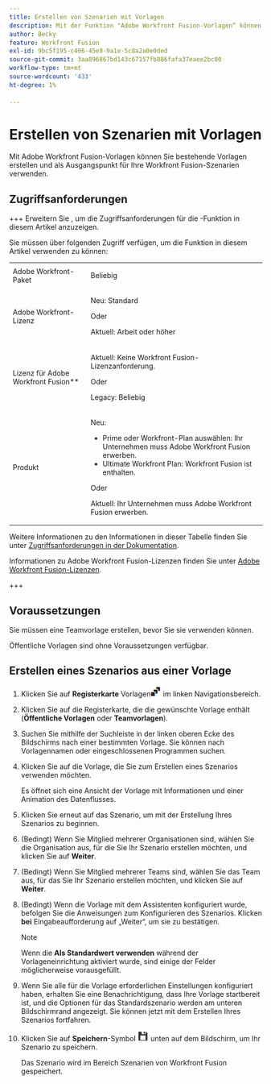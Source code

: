 ```yaml
---
title: Erstellen von Szenarien mit Vorlagen
description: Mit der Funktion "Adobe Workfront Fusion-Vorlagen“ können Sie bestehende Vorlagen erstellen und als Ausgangspunkt für Ihre Workfront Fusion-Szenarien verwenden.
author: Becky
feature: Workfront Fusion
exl-id: 9bc5f195-c406-45e9-9a1e-5c8a2a0e0ded
source-git-commit: 3aa896867bd143c67157fb886fafa37eaee2bc00
workflow-type: tm+mt
source-wordcount: '433'
ht-degree: 1%

---
```


# Erstellen von Szenarien mit Vorlagen

Mit Adobe Workfront Fusion-Vorlagen können Sie bestehende Vorlagen erstellen und als Ausgangspunkt für Ihre Workfront Fusion-Szenarien verwenden.

## Zugriffsanforderungen

+++ Erweitern Sie , um die Zugriffsanforderungen für die -Funktion in diesem Artikel anzuzeigen.

Sie müssen über folgenden Zugriff verfügen, um die Funktion in diesem Artikel verwenden zu können:

<table style="table-layout:auto">
 <col> 
 <col> 
 <tbody> 
  <tr> 
   <td role="rowheader">Adobe Workfront-Paket 
   <td> <p>Beliebig</p> </td> 
  </tr> 
  <tr data-mc-conditions=""> 
   <td role="rowheader">Adobe Workfront-Lizenz</td> 
   <td> <p>Neu: Standard</p><p>Oder</p><p>Aktuell: Arbeit oder höher</p> </td> 
  </tr> 
  <tr> 
   <td role="rowheader">Lizenz für Adobe Workfront Fusion**</td> 
   <td>
   <p>Aktuell: Keine Workfront Fusion-Lizenzanforderung.</p>
   <p>Oder</p>
   <p>Legacy: Beliebig </p>
   </td> 
  </tr> 
  <tr> 
   <td role="rowheader">Produkt</td> 
   <td>
   <p>Neu:</p> <ul><li>Prime oder Workfront-Plan auswählen: Ihr Unternehmen muss Adobe Workfront Fusion erwerben.</li><li>Ultimate Workfront Plan: Workfront Fusion ist enthalten.</li></ul>
   <p>Oder</p>
   <p>Aktuell: Ihr Unternehmen muss Adobe Workfront Fusion erwerben.</p>
   </td> 
  </tr>
 </tbody> 
</table>

Weitere Informationen zu den Informationen in dieser Tabelle finden Sie unter [Zugriffsanforderungen in der Dokumentation](/help/workfront-fusion/references/licenses-and-roles/access-level-requirements-in-documentation.md).

Informationen zu Adobe Workfront Fusion-Lizenzen finden Sie unter [Adobe Workfront Fusion-Lizenzen](/help/workfront-fusion/set-up-and-manage-workfront-fusion/licensing-operations-overview/license-automation-vs-integration.md).

+++

## Voraussetzungen

Sie müssen eine Teamvorlage erstellen, bevor Sie sie verwenden können.

Öffentliche Vorlagen sind ohne Voraussetzungen verfügbar.

## Erstellen eines Szenarios aus einer Vorlage

1. Klicken Sie auf **Registerkarte** Vorlagen![ (Vorlagensymbol](assets/templates-icon.png) im linken Navigationsbereich.
1. Klicken Sie auf die Registerkarte, die die gewünschte Vorlage enthält (**Öffentliche Vorlagen** oder **Teamvorlagen**).
1. Suchen Sie mithilfe der Suchleiste in der linken oberen Ecke des Bildschirms nach einer bestimmten Vorlage. Sie können nach Vorlagennamen oder eingeschlossenen Programmen suchen.
1. Klicken Sie auf die Vorlage, die Sie zum Erstellen eines Szenarios verwenden möchten.

   Es öffnet sich eine Ansicht der Vorlage mit Informationen und einer Animation des Datenflusses.

1. Klicken Sie erneut auf das Szenario, um mit der Erstellung Ihres Szenarios zu beginnen.
1. (Bedingt) Wenn Sie Mitglied mehrerer Organisationen sind, wählen Sie die Organisation aus, für die Sie Ihr Szenario erstellen möchten, und klicken Sie auf **Weiter**.
1. (Bedingt) Wenn Sie Mitglied mehrerer Teams sind, wählen Sie das Team aus, für das Sie Ihr Szenario erstellen möchten, und klicken Sie auf **Weiter**.
1. (Bedingt) Wenn die Vorlage mit dem Assistenten konfiguriert wurde, befolgen Sie die Anweisungen zum Konfigurieren des Szenarios. Klicken **bei** Eingabeaufforderung auf „Weiter“, um sie zu bestätigen.

   >[!NOTE]
   >
   >Wenn die **Als Standardwert verwenden** während der Vorlageneinrichtung aktiviert wurde, sind einige der Felder möglicherweise vorausgefüllt.

1. Wenn Sie alle für die Vorlage erforderlichen Einstellungen konfiguriert haben, erhalten Sie eine Benachrichtigung, dass Ihre Vorlage startbereit ist, und die Optionen für das Standardszenario werden am unteren Bildschirmrand angezeigt. Sie können jetzt mit dem Erstellen Ihres Szenarios fortfahren.

1. Klicken Sie auf **Speichern**-Symbol ![Speichern](assets/save-icon.png) unten auf dem Bildschirm, um Ihr Szenario zu speichern.

   Das Szenario wird im Bereich Szenarien von Workfront Fusion gespeichert.
